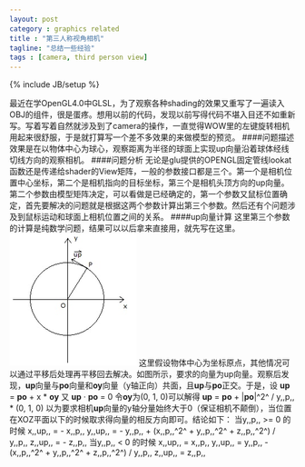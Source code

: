 ```yaml
---
layout: post
category : graphics related
title : "第三人称视角相机"
tagline: "总结一些经验"
tags : [camera, third person view]
---
```

{% include JB/setup %}

最近在学OpenGL4.0中GLSL，为了观察各种shading的效果又重写了一遍读入OBJ的组件，很是蛋疼。想用以前的代码，发现以前写得代码不堪入目还不如重新写。写着写着自然就涉及到了camera的操作，一直觉得WOW里的左键旋转相机用起来很舒服，于是就打算写一个差不多效果的来做模型的预览。
####问题描述
效果是在以物体中心为球心，观察距离为半径的球面上实现up向量沿着球体经线切线方向的观察相机。
####问题分析
无论是glu提供的OPENGL固定管线lookat函数还是传递给shader的View矩阵，一般的参数接口都是三个。第一个是相机位置中心坐标，第二个是相机指向的目标坐标，第三个是相机头顶方向的up向量。第二个参数由模型矩阵决定，可以看做是已经确定的，第一个参数又鼠标位置确定，首先要解决的问题就是根据这两个参数计算出第三个参数。然后还有个问题涉及到鼠标运动和球面上相机位置之间的关系。
####up向量计算
这里第三个参数的计算是纯数学问题，结果可以以后拿来直接用，就先写在这里。
![image](http://github.com/wunf/Wunf.github.io/raw/master/pictures/p1.jpg)
这里假设物体中心为坐标原点，其他情况可以通过平移后处理再平移回去解决。如图所示，要求的向量为up向量。观察后发现，**up**向量与**po**向量和**oy**向量（y轴正向）共面，且**up**与**po**正交。于是，设
	**up** = **po** + x * **oy** 
	又 **up** · **po** = 0
令**oy**为(0, 1, 0)可以解得
	**up** = **po** + |**po**|^2^ / y,,p,, * (0, 1, 0) 
以为要求相机**up**向量的y轴分量始终大于0（保证相机不颠倒），当位置在XOZ平面以下的时候取求得向量的相反方向即可。结论如下：
	当y,,p,, >= 0 的时候
	x,,up,, = - x,,p,,
	y,,up,, = - y,,p,, + (x,,p,,^2^ + y,,p,,^2^ + z,,p,,^2^) / y,,p,,
	z,,up,, = - z,,p,,
	当y,,p,, < 0 的时候
	x,,up,, = x,,p,,
	y,,up,, = y,,p,, - (x,,p,,^2^ + y,,p,,^2^ + z,,p,,^2^) / y,,p,,
	z,,up,, = z,,p,,
